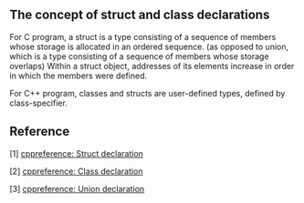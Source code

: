 ## The concept of struct and class declarations ##

For C program, a struct is a type consisting of a sequence of members whose storage is allocated in an ordered sequence. (as opposed to union, which is a type consisting of a sequence of members whose storage overlaps) Within a struct object, addresses of its elements increase in order in which the members were defined. 

For C++ program, classes and structs are user-defined types, defined by class-specifier.




## Reference ##
[1] [cppreference: Struct declaration](https://en.cppreference.com/w/c/language/struct)

[2] [cppreference: Class declaration](https://en.cppreference.com/w/cpp/language/class)

[3] [cppreference: Union declaration](https://en.cppreference.com/w/c/language/union)

